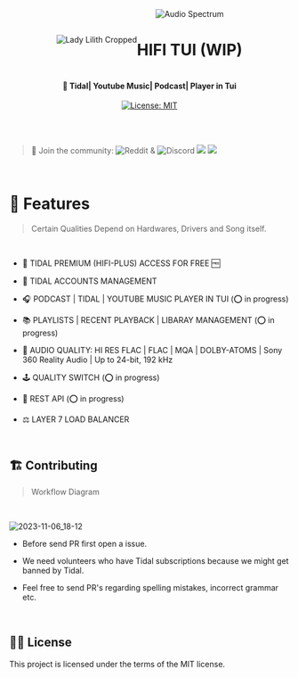 <div style="display: flex; align-items: center; justify-content: center; text-align: center;">

<div style="text-align: left;">
        <img src="https://github.com/sachinsenal0x64/Hifi-Tui/assets/127573781/8788cb17-35f3-4a55-9fc6-42aca33c7de1" alt="Lady Lilith Cropped">
    </div>

<div>
        <img src="https://cdn.jsdelivr.net/gh/sachinsenal0x64/picx-images-hosting@master/audio-Spectrum-.2jn5ghwym6w0.gif" alt="Audio Spectrum" align="center">        
        <h1>HIFI TUI (WIP)</h1>
    </div>

</div>

<h4 align="center"> 🎵 Tidal| Youtube Music| Podcast| Player in Tui</h4>

<div align="center">
        
  [![License: MIT](https://img.shields.io/badge/License-MIT-orange.svg)](https://opensource.org/licenses/MIT)  
 
  
</div>

<br><br>

> 🍻 Join the community: ![Reddit](https://www.reddit.com/r/hifitui) & ![Discord](https://discord.gg/EbfftZ5Dd4) [![](https://cdn.statically.io/gh/sachinsenal0x64/picx-images-hosting@master/reddit(1).4iicqsrtq6m8.webp)](https://www.reddit.com/r/hifitui) [![](https://cdn.statically.io/gh/sachinsenal0x64/picx-images-hosting@master/discord.72y8nlaw5mdc.webp)](https://discord.gg/EbfftZ5Dd4)
 
<br>

# 🚀 Features

> Certain Qualities Depend on Hardwares, Drivers and Song itself.
<br>

- 🍟 TIDAL PREMIUM (HIFI-PLUS) ACCESS FOR FREE 🆓  
  
- 👤 TIDAL ACCOUNTS MANAGEMENT 

- 🎧 PODCAST | TIDAL | YOUTUBE MUSIC PLAYER IN TUI       (⭕ in progress)

- 📚 PLAYLISTS | RECENT PLAYBACK | LIBARAY MANAGEMENT    (⭕ in progress)

- 📀 AUDIO QUALITY: HI RES FLAC | FLAC | MQA | DOLBY-ATOMS | Sony 360 Reality Audio | Up to 24-bit, 192 kHz

- 🕹 QUALITY SWITCH   (⭕ in progress)

- 📡 REST API (⭕ in progress)

- ⚖️ LAYER 7 LOAD BALANCER

<br>


## 🏗️ Contributing

> Workflow Diagram
<br>

![2023-11-06_18-12](https://cdn.statically.io/gh/sachinsenal0x64/picx-images-hosting@master/2023-11-08_23-58.220qxiet1zkw.png)


- Before send PR first open a issue.
  
- We need volunteers who have Tidal subscriptions because we might get banned by Tidal.

- Feel free to send PR's regarding spelling mistakes, incorrect grammar etc.
  

<br>

## 👩‍⚖️ License

This project is licensed under the terms of the MIT license.
